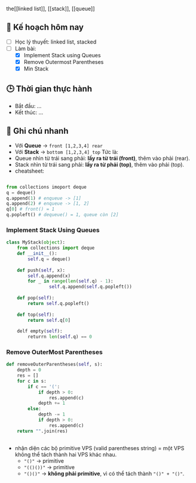 the[[linked list]], [[stack]], [[queue]]

## 🎯 Kế hoạch hôm nay
- [ ] Học lý thuyết: linked list, stacked
- [ ] Làm bài:
  - [x] Implement Stack using Queues
  - [x] Remove Outermost Parentheses
  - [x] Min Stack

## 🕒 Thời gian thực hành
- Bắt đầu: ...
- Kết thúc: ...

## 🧠 Ghi chú nhanh
- Với **Queue** →  `front [1,2,3,4] rear`
- Với **Stack** → `bottom [1,2,3,4] top`
Tức là:
- Queue nhìn từ trái sang phải: **lấy ra từ trái (front)**, thêm vào phải (rear).
- Stack nhìn từ trái sang phải: **lấy ra từ phải (top)**, thêm vào phải (top).
- cheatsheet:
```python

from collections imoport deque
q = deque()
q.append(1) # enqueue -> [1]
q.append(2) # enqueue -> [1, 2]
q[0] # front() = 1
q.popleft() # dequeue() = 1, queue còn [2]
```

### Implement Stack Using Queues

```python
class MyStack(object):
	from collections import deque
	def __init__():
		self.q = deque()
	
	def push(self, x):
		self.q.append(x)
		for _ in range(len(self.q) - 1):
				self.q.append(self.q.popleft())
	
	def pop(self):
		return self.q.popleft()
		
	def top(self):
		return self.q[0]
	
	delf empty(self):
		returrn len(self.q) == 0
```

### Remove OuterMost Parentheses

```python
def removeOuterParentheses(self, s):
	depth = 0
	res = []
	for c in s:
		if c == '(':
			if depth > 0:
				res.append(c)
			depth += 1
		else:
			depth -= 1
			if depth > 0:
				res.append(c)
	return "".join(res)
	
```
- nhận diện các bộ primitive VPS (valid parentheses string) = một VPS không thể tách thành hai VPS khác nhau.
	- `"()"` → primitive
	- `"(()())"` → primitive
	- `"()()"` → **không phải primitive**, vì có thể tách thành `"()" + "()"`.